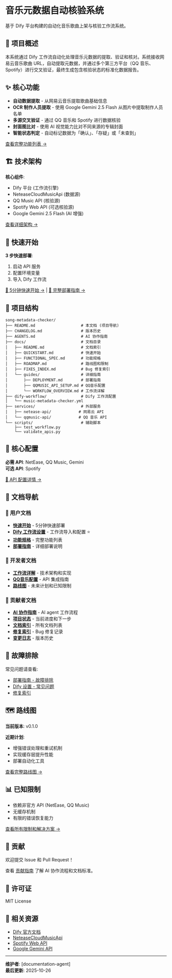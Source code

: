# 音乐元数据自动核验系统

基于 Dify 平台构建的自动化音乐歌曲上架与核验工作流系统。

## 🎯 项目概述

本系统通过 Dify 工作流自动化处理音乐元数据的提取、验证和核对。系统接收网易云音乐歌曲 URL，自动提取元数据，并通过多个第三方平台（QQ 音乐、Spotify）进行交叉验证，最终生成包含核验状态的标准化数据报告。

## ✨ 核心功能

- **自动数据提取** - 从网易云音乐提取歌曲基础信息
- **OCR 制作人员提取** - 使用 Google Gemini 2.5 Flash 从图片中提取制作人员名单
- **多源交叉验证** - 通过 QQ 音乐和 Spotify 进行数据核验
- **封面图比对** - 使用 AI 视觉能力比对不同来源的专辑封面
- **智能状态判定** - 自动标记数据为「确认」、「存疑」或「未查到」

[查看完整功能列表 →](docs/FUNCTIONAL_SPEC.md)

## 🏗️ 技术架构

**核心组件**:

- Dify 平台 (工作流引擎)
- NeteaseCloudMusicApi (数据源)
- QQ Music API (核验源)
- Spotify Web API (可选核验源)
- Google Gemini 2.5 Flash (AI 增强)

[查看详细架构 →](docs/guides/WORKFLOW_OVERVIEW.md)

## 🚀 快速开始

**3 步快速部署**:

1. 启动 API 服务
2. 配置环境变量
3. 导入 Dify 工作流

[📖 5分钟快速开始 →](docs/QUICKSTART.md) | [📖 完整部署指南 →](docs/guides/DEPLOYMENT.md)

## 📁 项目结构

```
song-metadata-checker/
├── README.md                    # 本文档 (项目导航)
├── CHANGELOG.md                 # 版本历史
├── AGENTS.md                    # AI 协作指南
├── docs/                        # 文档目录
│   ├── README.md                # 文档索引
│   ├── QUICKSTART.md            # 快速开始
│   ├── FUNCTIONAL_SPEC.md       # 功能规格
│   ├── ROADMAP.md               # 路线图和限制
│   ├── FIXES_INDEX.md           # Bug 修复索引
│   └── guides/                  # 详细指南
│       ├── DEPLOYMENT.md        # 部署指南
│       ├── QQMUSIC_API_SETUP.md # QQ音乐配置
│       └── WORKFLOW_OVERVIEW.md # 工作流详解
├── dify-workflow/               # Dify 工作流配置
│   └── music-metadata-checker.yml
├── services/                    # 外部服务
│   ├── netease-api/            # 网易云 API
│   └── qqmusic-api/            # QQ 音乐 API
└── scripts/                     # 辅助脚本
    ├── test_workflow.py
    └── validate_apis.py
```

## 🔑 核心配置

**必需 API**: NetEase, QQ Music, Gemini  
**可选 API**: Spotify

[📖 API 配置详情 →](docs/guides/DEPLOYMENT.md#service-configuration)

## 📖 文档导航

### 👥 用户文档

- **[快速开始](docs/QUICKSTART.md)** - 5分钟快速部署
- **[Dify 工作流设置](docs/guides/DIFY_WORKFLOW_SETUP.md)** - 工作流导入和配置 ⭐
- **[功能规格](docs/FUNCTIONAL_SPEC.md)** - 完整功能列表
- **[部署指南](docs/guides/DEPLOYMENT.md)** - 详细部署说明

### 🔧 开发者文档

- **[工作流详解](docs/guides/WORKFLOW_OVERVIEW.md)** - 技术架构和实现
- **[QQ音乐配置](docs/guides/QQMUSIC_API_SETUP.md)** - API 集成指南
- **[路线图](docs/ROADMAP.md)** - 未来计划和已知限制

### 📝 贡献者文档

- **[AI 协作指南](AGENTS.md)** - AI agent 工作流程
- **[项目状态](PROJECT_STATUS.md)** - 当前进度和下一步
- **[文档索引](docs/README.md)** - 所有文档列表
- **[修复索引](docs/FIXES_INDEX.md)** - Bug 修复记录
- **[变更日志](CHANGELOG.md)** - 版本历史

## 🐛 故障排除

常见问题请查看:

- [部署指南 - 故障排除](docs/guides/DEPLOYMENT.md#troubleshooting)
- [Dify 设置 - 常见问题](docs/guides/DIFY_WORKFLOW_SETUP.md#故障排除)
- [修复索引](docs/FIXES_INDEX.md)

## 🗺️ 路线图

**当前版本**: v0.1.0

**近期计划**:

- 增强错误处理和重试机制
- 实现缓存层提升性能
- 部署自动化工具

[查看完整路线图 →](docs/ROADMAP.md)

## 📊 已知限制

- 依赖非官方 API (NetEase, QQ Music)
- 无缓存机制
- 有限的错误恢复能力

[查看所有限制和解决方案 →](docs/ROADMAP.md#known-limitations)

## 🤝 贡献

欢迎提交 Issue 和 Pull Request！

查看 [贡献指南](AGENTS.md) 了解 AI 协作流程和文档标准。

## 📄 许可证

MIT License

## 🔗 相关资源

- [Dify 官方文档](https://docs.dify.ai/)
- [NeteaseCloudMusicApi](https://github.com/Binaryify/NeteaseCloudMusicApi)
- [Spotify Web API](https://developer.spotify.com/documentation/web-api)
- [Google Gemini API](https://ai.google.dev/gemini-api/docs)

---

**维护者**: [documentation-agent]  
**最后更新**: 2025-10-26
